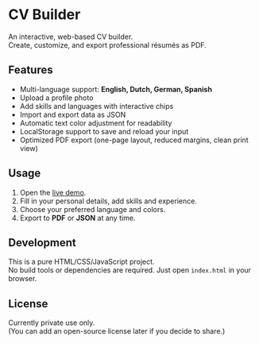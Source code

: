 # CV Builder

An interactive, web-based CV builder.  
Create, customize, and export professional résumés as PDF.  

## Features
- Multi-language support: **English, Dutch, German, Spanish**
- Upload a profile photo
- Add skills and languages with interactive chips
- Import and export data as JSON
- Automatic text color adjustment for readability
- LocalStorage support to save and reload your input
- Optimized PDF export (one-page layout, reduced margins, clean print view)

## Usage
1. Open the [live demo](https://<your-username>.github.io/<repo>/).
2. Fill in your personal details, add skills and experience.
3. Choose your preferred language and colors.
4. Export to **PDF** or **JSON** at any time.

## Development
This is a pure HTML/CSS/JavaScript project.  
No build tools or dependencies are required. Just open `index.html` in your browser.

## License
Currently private use only.  
(You can add an open-source license later if you decide to share.)
